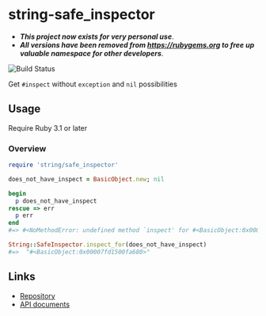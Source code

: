# string-safe_inspector

- _**This project now exists for very personal use**_.
- _**All versions have been removed from https://rubygems.org to free up valuable namespace for other developers**_.

![Build Status](https://github.com/kachick/string-safe_inspector/actions/workflows/test_behaviors.yml/badge.svg?branch=main)

Get `#inspect` without `exception` and `nil` possibilities

## Usage

Require Ruby 3.1 or later

### Overview

```ruby
require 'string/safe_inspector'

does_not_have_inspect = BasicObject.new; nil

begin
  p does_not_have_inspect
rescue => err
  p err
end
#=> #<NoMethodError: undefined method `inspect' for #<BasicObject:0x00007fd1500fa680>>

String::SafeInspector.inspect_for(does_not_have_inspect)
#=>  "#<BasicObject:0x00007fd1500fa680>"
```

## Links

* [Repository](https://github.com/kachick/string-safe_inspector)
* [API documents](https://kachick.github.io/string-safe_inspector/)
